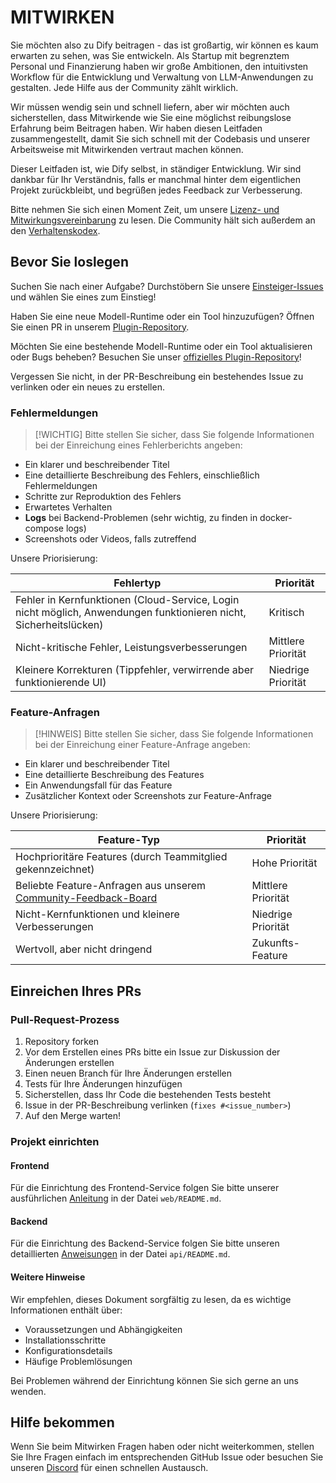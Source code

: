 # MITWIRKEN

Sie möchten also zu Dify beitragen - das ist großartig, wir können es kaum erwarten zu sehen, was Sie entwickeln. Als Startup mit begrenztem Personal und Finanzierung haben wir große Ambitionen, den intuitivsten Workflow für die Entwicklung und Verwaltung von LLM-Anwendungen zu gestalten. Jede Hilfe aus der Community zählt wirklich.

Wir müssen wendig sein und schnell liefern, aber wir möchten auch sicherstellen, dass Mitwirkende wie Sie eine möglichst reibungslose Erfahrung beim Beitragen haben. Wir haben diesen Leitfaden zusammengestellt, damit Sie sich schnell mit der Codebasis und unserer Arbeitsweise mit Mitwirkenden vertraut machen können.

Dieser Leitfaden ist, wie Dify selbst, in ständiger Entwicklung. Wir sind dankbar für Ihr Verständnis, falls er manchmal hinter dem eigentlichen Projekt zurückbleibt, und begrüßen jedes Feedback zur Verbesserung.

Bitte nehmen Sie sich einen Moment Zeit, um unsere [Lizenz- und Mitwirkungsvereinbarung](./LICENSE) zu lesen. Die Community hält sich außerdem an den [Verhaltenskodex](https://github.com/langgenius/.github/blob/main/CODE_OF_CONDUCT.md).

## Bevor Sie loslegen

Suchen Sie nach einer Aufgabe? Durchstöbern Sie unsere [Einsteiger-Issues](https://github.com/langgenius/dify/issues?q=is%3Aissue%20state%3Aopen%20label%3A%22good%20first%20issue%22) und wählen Sie eines zum Einstieg!

Haben Sie eine neue Modell-Runtime oder ein Tool hinzuzufügen? Öffnen Sie einen PR in unserem [Plugin-Repository](https://github.com/langgenius/dify-plugins).

Möchten Sie eine bestehende Modell-Runtime oder ein Tool aktualisieren oder Bugs beheben? Besuchen Sie unser [offizielles Plugin-Repository](https://github.com/langgenius/dify-official-plugins)!

Vergessen Sie nicht, in der PR-Beschreibung ein bestehendes Issue zu verlinken oder ein neues zu erstellen.

### Fehlermeldungen

> [!WICHTIG]
> Bitte stellen Sie sicher, dass Sie folgende Informationen bei der Einreichung eines Fehlerberichts angeben:

- Ein klarer und beschreibender Titel
- Eine detaillierte Beschreibung des Fehlers, einschließlich Fehlermeldungen
- Schritte zur Reproduktion des Fehlers
- Erwartetes Verhalten
- **Logs** bei Backend-Problemen (sehr wichtig, zu finden in docker-compose logs)
- Screenshots oder Videos, falls zutreffend

Unsere Priorisierung:

| Fehlertyp | Priorität |
| ------------------------------------------------------------ | --------------- |
| Fehler in Kernfunktionen (Cloud-Service, Login nicht möglich, Anwendungen funktionieren nicht, Sicherheitslücken) | Kritisch |
| Nicht-kritische Fehler, Leistungsverbesserungen | Mittlere Priorität |
| Kleinere Korrekturen (Tippfehler, verwirrende aber funktionierende UI) | Niedrige Priorität |

### Feature-Anfragen

> [!HINWEIS]
> Bitte stellen Sie sicher, dass Sie folgende Informationen bei der Einreichung einer Feature-Anfrage angeben:

- Ein klarer und beschreibender Titel
- Eine detaillierte Beschreibung des Features
- Ein Anwendungsfall für das Feature
- Zusätzlicher Kontext oder Screenshots zur Feature-Anfrage

Unsere Priorisierung:

| Feature-Typ | Priorität |
| ------------------------------------------------------------ | --------------- |
| Hochprioritäre Features (durch Teammitglied gekennzeichnet) | Hohe Priorität |
| Beliebte Feature-Anfragen aus unserem [Community-Feedback-Board](https://github.com/langgenius/dify/discussions/categories/feedbacks) | Mittlere Priorität |
| Nicht-Kernfunktionen und kleinere Verbesserungen | Niedrige Priorität |
| Wertvoll, aber nicht dringend | Zukunfts-Feature |

## Einreichen Ihres PRs

### Pull-Request-Prozess

1. Repository forken
1. Vor dem Erstellen eines PRs bitte ein Issue zur Diskussion der Änderungen erstellen
1. Einen neuen Branch für Ihre Änderungen erstellen
1. Tests für Ihre Änderungen hinzufügen
1. Sicherstellen, dass Ihr Code die bestehenden Tests besteht
1. Issue in der PR-Beschreibung verlinken (`fixes #<issue_number>`)
1. Auf den Merge warten!

### Projekt einrichten

#### Frontend

Für die Einrichtung des Frontend-Service folgen Sie bitte unserer ausführlichen [Anleitung](https://github.com/langgenius/dify/blob/main/web/README.md) in der Datei `web/README.md`.

#### Backend

Für die Einrichtung des Backend-Service folgen Sie bitte unseren detaillierten [Anweisungen](https://github.com/langgenius/dify/blob/main/api/README.md) in der Datei `api/README.md`.

#### Weitere Hinweise

Wir empfehlen, dieses Dokument sorgfältig zu lesen, da es wichtige Informationen enthält über:

- Voraussetzungen und Abhängigkeiten
- Installationsschritte
- Konfigurationsdetails
- Häufige Problemlösungen

Bei Problemen während der Einrichtung können Sie sich gerne an uns wenden.

## Hilfe bekommen

Wenn Sie beim Mitwirken Fragen haben oder nicht weiterkommen, stellen Sie Ihre Fragen einfach im entsprechenden GitHub Issue oder besuchen Sie unseren [Discord](https://discord.gg/8Tpq4AcN9c) für einen schnellen Austausch.
